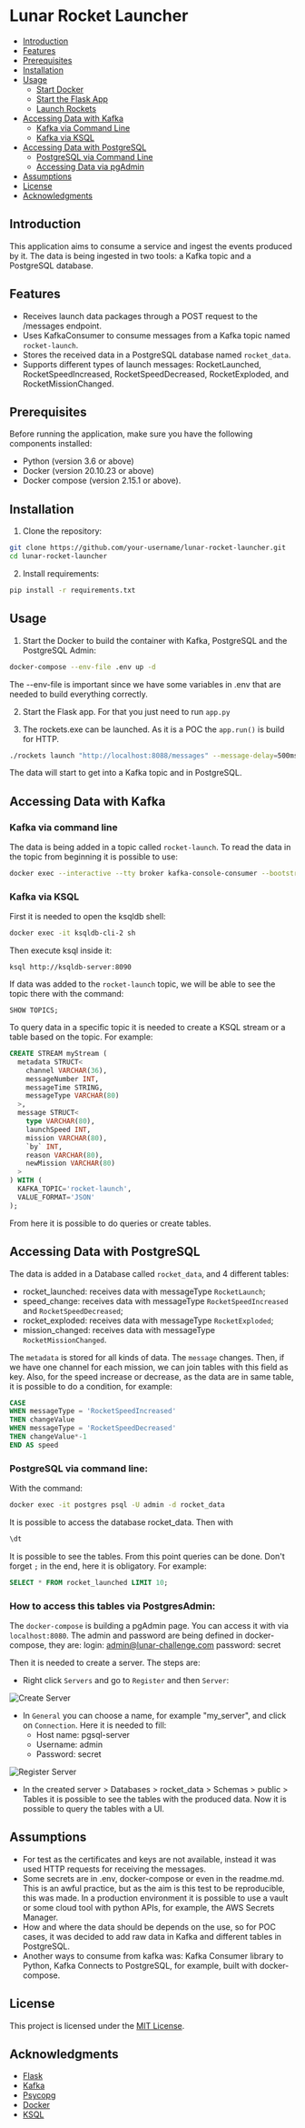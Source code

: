 # Lunar Rocket Launcher

- [Introduction](#introduction)
- [Features](#features)
- [Prerequisites](#prerequisites)
- [Installation](#installation)
- [Usage](#usage)
  - [Start Docker](#start-docker)
  - [Start the Flask App](#start-the-flask-app)
  - [Launch Rockets](#launch-rockets)
- [Accessing Data with Kafka](#accessing-data-from-kafka)
  - [Kafka via Command Line](#kafka-via-command-line)
  - [Kafka via KSQL](#kafka-via-ksql)
- [Accessing Data with PostgreSQL](#accessing-data-from-postgresql)
  - [PostgreSQL via Command Line](#postgresql-via-command-line)
  - [Accessing Data via pgAdmin](#accessing-data-via-pgadmin)
- [Assumptions](#assumptions)
- [License](#license)
- [Acknowledgments](#acknowledgments)

## Introduction

This application aims to consume a service and ingest the events produced by it.
The data is being ingested in two tools: a Kafka topic and a PostgreSQL database.

## Features
- Receives launch data packages through a POST request to the /messages endpoint.
- Uses KafkaConsumer to consume messages from a Kafka topic named `rocket-launch`.
- Stores the received data in a PostgreSQL database named `rocket_data`.
- Supports different types of launch messages: RocketLaunched, RocketSpeedIncreased, RocketSpeedDecreased, RocketExploded, and RocketMissionChanged.

## Prerequisites
Before running the application, make sure you have the following components installed:

- Python (version 3.6 or above)
- Docker (version 20.10.23 or above)
- Docker compose (version 2.15.1 or above).

## Installation
1. Clone the repository:
```bash
git clone https://github.com/your-username/lunar-rocket-launcher.git
cd lunar-rocket-launcher
```

2. Install requirements:
```bash
pip install -r requirements.txt
```

## Usage

1. Start the Docker to build the container with Kafka, PostgreSQL and the PostgreSQL Admin:
```bash
docker-compose --env-file .env up -d
```
The --env-file is important since we have some variables in .env that are needed to build everything correctly.

2. Start the Flask app. For that you just need to run `app.py`

3. The rockets.exe can be launched. As it is a POC the `app.run()` is build for HTTP.
```bash
./rockets launch "http://localhost:8088/messages" --message-delay=500ms --concurrency-level=1
```

The data will start to get into a Kafka topic and in PostgreSQL.

## Accessing Data with Kafka

### Kafka via command line

The data is being added in a topic called `rocket-launch`. To read the data in the topic from beginning it is possible to use:
```bash
docker exec --interactive --tty broker kafka-console-consumer --bootstrap-server broker:9092 --topic rocket-launch --from-beginning
```

### Kafka via KSQL

First it is needed to open the ksqldb shell:

```bash
docker exec -it ksqldb-cli-2 sh
```

Then execute ksql inside it:

```shell
ksql http://ksqldb-server:8090
```

If data was added to the `rocket-launch` topic, we will be able to see the topic there with the command:
```shell
SHOW TOPICS;
```

To query data in a specific topic it is needed to create a KSQL stream or a table based on the topic. For example:

```SQL
CREATE STREAM myStream (
  metadata STRUCT<
    channel VARCHAR(36),
    messageNumber INT,
    messageTime STRING,
    messageType VARCHAR(80)
  >,
  message STRUCT<
    type VARCHAR(80),
    launchSpeed INT,
    mission VARCHAR(80),
    `by` INT,
    reason VARCHAR(80),
    newMission VARCHAR(80)
  >
) WITH (
  KAFKA_TOPIC='rocket-launch',
  VALUE_FORMAT='JSON'
);
```

From here it is possible to do queries or create tables.

## Accessing Data with PostgreSQL

The data is added in a Database called `rocket_data`, and 4 different tables:
- rocket_launched: receives data with messageType `RocketLaunch`;
- speed_change: receives data with messageType `RocketSpeedIncreased` and `RocketSpeedDecreased`;
- rocket_exploded: receives data with messageType `RocketExploded`;
- mission_changed: receives data with messageType `RocketMissionChanged`.

The `metadata` is stored for all kinds of data. The `message` changes.
Then, if we have one channel for each mission, we can join tables with this field as key.
Also, for the speed increase or decrease, as the data are in same table, it is possible to do a condition, for example:
```sql
CASE
WHEN messageType = 'RocketSpeedIncreased'
THEN changeValue
WHEN messageType = 'RocketSpeedDecreased'
THEN changeValue*-1
END AS speed
```

### PostgreSQL via command line:

With the command:
```bash
docker exec -it postgres psql -U admin -d rocket_data
```
It is possible to access the database rocket_data.
Then with
```bash
\dt
```
It is possible to see the tables. 
From this point queries can be done. Don't forget `;` in the end, here it is obligatory. For example:
```sql
SELECT * FROM rocket_launched LIMIT 10;
```


### How to access this tables via PostgresAdmin:

The `docker-compose` is building a pgAdmin page.
You can access it with via `localhost:8080`.
The admin and password are being defined in docker-compose, they are:
login: admin@lunar-challenge.com
password: secret

Then it is needed to create a server. The steps are:

- Right click `Servers` and go to `Register` and then `Server`:

![Create Server](./images/create_pga_server.png)

- In `General` you can choose a name, for example "my_server", and click on `Connection`.
Here it is needed to fill:
  - Host name: pgsql-server
  - Username: admin
  - Password: secret

![Register Server](./images/register_server.png)

- In the created server > Databases > rocket_data > Schemas > public > Tables it is possible to see the tables with the produced data.
Now it is possible to query the tables with a UI.

## Assumptions 
- For test as the certificates and keys are not available, instead it was used HTTP requests for receiving the messages.
- Some secrets are in .env, docker-compose or even in the readme.md. This is an awful practice, but as the aim is this test to be reproducible, this was made.
In a production environment it is possible to use a vault or some cloud tool with python APIs, for example, the AWS Secrets Manager.
- How and where the data should be depends on the use, so for POC cases, it was decided to add raw data in Kafka and different tables in PostgreSQL.
- Another ways to consume from kafka was: Kafka Consumer library to Python, Kafka Connects to PostgreSQL, for example, built with docker-compose.

## License
This project is licensed under the [MIT License](https://opensource.org/license/mit/).

## Acknowledgments
- [Flask](https://flask.palletsprojects.com/en/2.3.x/)
- [Kafka](https://kafka.apache.org/)
- [Psycopg](https://www.psycopg.org/docs/)
- [Docker](https://www.docker.com/)
- [KSQL](https://docs.ksqldb.io/en/latest/)